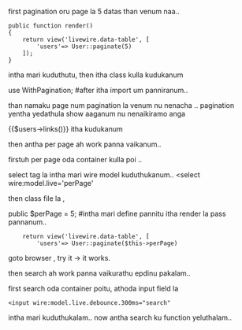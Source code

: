 first pagination oru page la 5 datas than venum naa.. 

    public function render()
    {
        return view('livewire.data-table', [
            'users'=> User::paginate(5)
        ]);
    }

intha mari kuduthutu, then itha class kulla kudukanum

use WithPagination;  #after itha import um panniranum..     

than namaku page num pagination la venum nu nenacha .. pagination yentha yedathula show aaganum nu nenaikiramo anga 

{{$users->links()}}       itha kudukanum

then antha per page ah work panna vaikanum.. 

firstuh per page oda container kulla poi .. 

select tag la intha mari wire model kuduthukanum.. <select wire:model.live='perPage'

then class file la ,

public $perPage = 5;   #intha mari define pannitu itha render la pass pannanum.. 

        return view('livewire.data-table', [
            'users'=> User::paginate($this->perPage)

goto browser , try it -> it works.

then search ah work panna vaikurathu epdinu pakalam.. 

first search oda container poitu, athoda input field la 

    <input wire:model.live.debounce.300ms="search"

intha mari kuduthukalam.. now antha search ku function yeluthalam.. 
